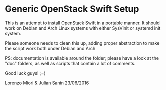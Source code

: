 # Generic OpenStack Swift Setup

This is an attempt to install OpenStack Swift in a portable manner. It should work on Debian and Arch Linux systems with either SysVinit or systemd init system.

Please someone needs to clean this up, adding proper abstraction to make the script work both under Debian and Arch

PS: documentation is available around the folder; please have a look at the "doc" folders, as well as scripts that contain a lot of comments. 

Good luck guys! ;=)

Lorenzo Miori & Julian Sanin
23/06/2016
